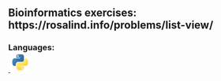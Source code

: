 <h2>Bioinformatics exercises: https://rosalind.info/problems/list-view/ </h2>

<h3 align="left">Languages:</h3exercises: <p align="left">
<br>
<a href="https://developer.mozilla.org/en-US/docs/Web/JavaScript" target="_blank" rel="noreferrer"> <img  <a href="https://www.python.org" target="_blank" rel="noreferrer"> <img src="https://raw.githubusercontent.com/devicons/devicon/master/icons/python/python-original.svg" alt="python" width="40" height="40"/> </a> </p>
